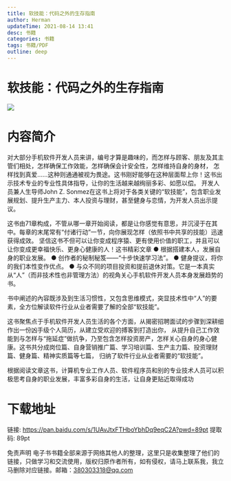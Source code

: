 ```yaml
---
title: 软技能：代码之外的生存指南
author: Herman
updateTime: 2021-08-14 13:41
desc: 书籍
categories: 书籍
tags: 书籍/PDF
outline: deep
---
```



# 软技能：代码之外的生存指南


![](https://cdn.jsdelivr.net/gh/silently9527/images/008i3skNgy1gu50yf6ceuj6078093jrf02.jpg)

# 内容简介
对大部分手机软件开发人员来讲，编号才算是趣味的，而怎样与顾客、朋友及其主管们相处，怎样确保工作效能，怎样确保会计安全性，怎样维持自身的身材，
怎样找到真爱……这种则通通被视为畏途。这书刚好能够在这种层面帮上你！这书出示技术专业的专业性具体指导，让你的生活越来越绚丽多彩、如愿以偿。
开发人员兼人生导师John Z. Sonmez在这书上将对于各类关键的“软技能”，包含职业发展规划、提升生产主力、本人投资与理财，甚至健身与恋情，为开发人员出示提议。

这书由71章构成，不管从哪一章开始阅读，都是让你感觉有意思，并沉浸于在其中。每章的末尾常有“付诸行动”一节，向你展现怎样（依照书中共享的技能）迅速获得成效。
坚信这书不但可以让你变成程序猿、更有使用价值的职工，并且可以让你变成更幸福快乐、更身心健康的人！这书精彩文章
● 根据搭建本人，发展自身的职业发展。
● 创作者的秘制秘笈——“十步快速学习法”。
● 健身提议，将你的我们本性变作优点。
● 与众不同的项目投资和提前退休对策。它是一本真实从“人”（而非技术性也非管理方法）的视角关心手机软件开发人员本身发展趋势的书。

书中阐述的內容既涉及到生活习惯性，又包含思维模式，突显技术性中“人”的要素，全方位解读软件行业从业者需要了解的全部“软技能”。

这书聚焦点于手机软件开发人员生活的各个方面，从揭密招聘面试的步骤到深耕细作出一份凶手级个人简历，从建立受欢迎的搏客到打造出你，
从提升自己工作效能到与怎样与“拖延症”做抗争，乃至包含怎样投资房产，怎样关心自身的身心健康。这书共分成岗位篇、自身营销推广篇、学习培训篇、生产主力篇、投资理财篇、健身篇、精神实质篇等七篇， 归纳了软件行业从业者需要的“软技能”。

根据阅读文章这书，计算机专业工作人员、软件程序员和别的专业技术人员可以积极思考自身的职业发展，丰富多彩自身的生活，让自身更贴近取得成功



# 下载地址
链接: https://pan.baidu.com/s/1UAvJtxFTHboYbhDq9eqC2A?pwd=89pt 提取码: 89pt


免责声明
电子书书籍全部来源于网络其他人的整理，这里只是收集整理了他们的链接，只做学习和交流使用，版权归原作者所有，如有侵权，请马上联系我，我立马删除对应链接。邮箱：380303318@qq.com

